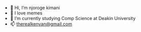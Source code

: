 - 👋 Hi, I’m njoroge kimani
- 👀 I love memes
- 🌱 I’m currently studying Comp Science at Deakin University
- 📫 therealkenyan@gmail.com

<!---
Njoroge2001/Njoroge2001 is a ✨ special ✨ repository because its `README.md` (this file) appears on your GitHub profile.
You can click the Preview link to take a look at your changes.
--->
